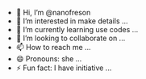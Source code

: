 - 👋 Hi, I’m @nanofreson
- 👀 I’m interested in make details ...
- 🌱 I’m currently learning use codes  ...
- 💞️ I’m looking to collaborate on ...
- 📫 How to reach me ...
- 😄 Pronouns: she ...
- ⚡ Fun fact: I have initiative ...

<!---
nanofreson/nanofreson is a ✨ special ✨ repository because its `README.md` (this file) appears on your GitHub profile.
You can click the Preview link to take a look at your changes.
--->
